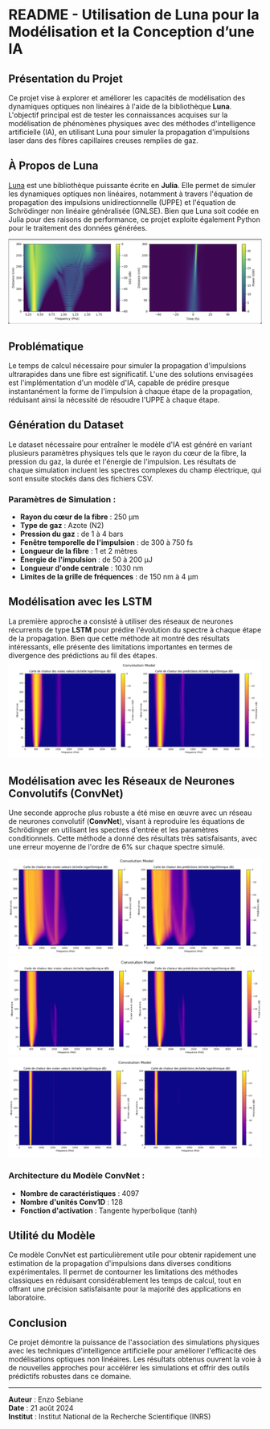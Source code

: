 # README - Utilisation de Luna pour la Modélisation et la Conception d’une IA

## Présentation du Projet

Ce projet vise à explorer et améliorer les capacités de modélisation des dynamiques optiques non linéaires à l'aide de la bibliothèque **Luna**. L'objectif principal est de tester les connaissances acquises sur la modélisation de phénomènes physiques avec des méthodes d'intelligence artificielle (IA), en utilisant Luna pour simuler la propagation d'impulsions laser dans des fibres capillaires creuses remplies de gaz.

## À Propos de Luna

[Luna](https://github.com/LupoLab/Luna.jl) est une bibliothèque puissante écrite en **Julia**. Elle permet de simuler les dynamiques optiques non linéaires, notamment à travers l'équation de propagation des impulsions unidirectionnelle (UPPE) et l'équation de Schrödinger non linéaire généralisée (GNLSE). Bien que Luna soit codée en Julia pour des raisons de performance, ce projet exploite également Python pour le traitement des données générées.

![Simulation avec Luna](./ReadmeJulia.png)


## Problématique

Le temps de calcul nécessaire pour simuler la propagation d'impulsions ultrarapides dans une fibre est significatif. L'une des solutions envisagées est l'implémentation d'un modèle d'IA, capable de prédire presque instantanément la forme de l'impulsion à chaque étape de la propagation, réduisant ainsi la nécessité de résoudre l'UPPE à chaque étape.

## Génération du Dataset

Le dataset nécessaire pour entraîner le modèle d'IA est généré en variant plusieurs paramètres physiques tels que le rayon du cœur de la fibre, la pression du gaz, la durée et l'énergie de l'impulsion. Les résultats de chaque simulation incluent les spectres complexes du champ électrique, qui sont ensuite stockés dans des fichiers CSV.

### Paramètres de Simulation :
- **Rayon du cœur de la fibre** : 250 μm
- **Type de gaz** : Azote (N2)
- **Pression du gaz** : de 1 à 4 bars
- **Fenêtre temporelle de l'impulsion** : de 300 à 750 fs
- **Longueur de la fibre** : 1 et 2 mètres
- **Énergie de l'impulsion** : de 50 à 200 μJ
- **Longueur d'onde centrale** : 1030 nm
- **Limites de la grille de fréquences** : de 150 nm à 4 μm

## Modélisation avec les LSTM

La première approche a consisté à utiliser des réseaux de neurones récurrents de type **LSTM** pour prédire l'évolution du spectre à chaque étape de la propagation. Bien que cette méthode ait montré des résultats intéressants, elle présente des limitations importantes en termes de divergence des prédictions au fil des étapes.
![Résultats du Modèle LSTM](./img4.png)

## Modélisation avec les Réseaux de Neurones Convolutifs (ConvNet)

Une seconde approche plus robuste a été mise en œuvre avec un réseau de neurones convolutif (**ConvNet**), visant à reproduire les équations de Schrödinger en utilisant les spectres d'entrée et les paramètres conditionnels. Cette méthode a donné des résultats très satisfaisants, avec une erreur moyenne de l'ordre de 6% sur chaque spectre simulé.

![Résultats ConvNet - Image 1](./img1.png)
![Résultats ConvNet - Image 2](./img2.png)
![Résultats ConvNet - Image 3](./img3.png)

### Architecture du Modèle ConvNet :
- **Nombre de caractéristiques** : 4097
- **Nombre d'unités Conv1D** : 128
- **Fonction d'activation** : Tangente hyperbolique (tanh)

## Utilité du Modèle

Ce modèle ConvNet est particulièrement utile pour obtenir rapidement une estimation de la propagation d'impulsions dans diverses conditions expérimentales. Il permet de contourner les limitations des méthodes classiques en réduisant considérablement les temps de calcul, tout en offrant une précision satisfaisante pour la majorité des applications en laboratoire.

## Conclusion

Ce projet démontre la puissance de l'association des simulations physiques avec les techniques d'intelligence artificielle pour améliorer l'efficacité des modélisations optiques non linéaires. Les résultats obtenus ouvrent la voie à de nouvelles approches pour accélérer les simulations et offrir des outils prédictifs robustes dans ce domaine.

---

**Auteur** : Enzo Sebiane  
**Date** : 21 août 2024  
**Institut** : Institut National de la Recherche Scientifique (INRS)
